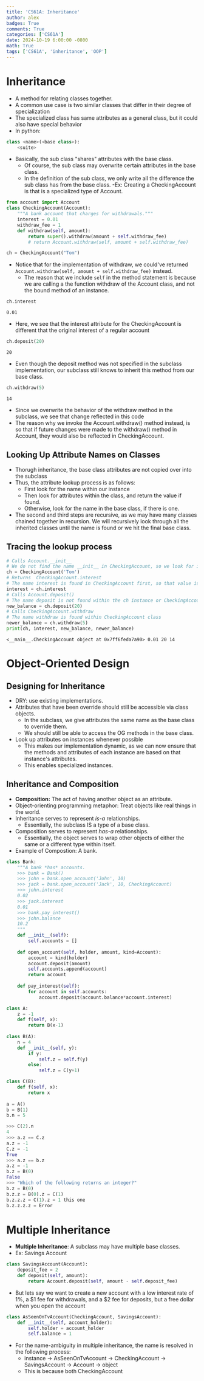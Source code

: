 ```yaml
---
title: 'CS61A: Inheritance'
author: alex
badges: True
comments: True
categories: ['CS61A']
date: 2024-10-19 6:00:00 -0800
math: True
tags: ['CS61A', 'inheritance', 'OOP']
---
```


# Inheritance
- A method for relating classes together.
- A common use case is two similar classes that differ in their degree of specialization
- The specialized class has same attributes as a general class, but it could also have special behavior
- In python:
```python
class <name>(<base class>):
    <suite>
```
- Basically, the sub class "shares" attributes with the base class.
    - Of course, the sub class may overwrite certain attributes in the base class.
    - In the definition of the sub class, we only write all the difference the sub class has from the base class.
-Ex: Creating a CheckingAccount is that is a specialized type of Account.


```python
from account import Account
class CheckingAccount(Account):
    """A bank account that charges for withdrawals."""
    interest = 0.01
    withdraw_fee = 1
    def withdraw(self, amount):
        return super().withdraw(amount + self.withdraw_fee)
        # return Account.withdraw(self, amount + self.withdraw_fee)

ch = CheckingAccount("Tom")
```

- Notice that for the implementation of withdraw, we could've returned `Account.withdraw(self, amount + self.withdraw_fee)` instead.
    - The reason that we include `self` in the method statement is because we are calling a the function withdraw of the Account class, and not the bound method of an instance.
    


```python
ch.interest
```




    0.01



- Here, we see that the interest attribute for the CheckingAccount is different that the original interest of a regular account


```python
ch.deposit(20)
```




    20



- Even though the deposit method was not specified in the subclass implementation, our subclass still knows to inherit this method from our base class.


```python
ch.withdraw(5)
```




    14



- Since we overwrite the behavior of the withdraw method in the subclass, we see that change reflected in this code
- The reason why we invoke the Account.withdraw() method instead, is so that if future changes were made to the withdraw() method in Account, they would also be reflected in CheckingAccount.

## Looking Up Attribute Names on Classes
- Thorugh inheritance, the base class attributes are not copied over into the subclass
- Thus, the attribute lookup process is as follows:
    - First look for the name within our instance
    - Then look for attributes within the class, and return the value if found.
    - Otherwise, look for the name in the base class, if there is one.
- The second and third steps are recursive, as we may have many classes chained together in recursion. We will recursively look through all the inherited classes until the name is found or we hit the final base class.  

## Tracing the lookup process


```python
# Calls Account.__init__
# We do not find the name __init__ in CheckingAccount, so we look for it in the base class Account
ch = CheckingAccount('Tom')
# Returns  CheckingAccount.interest
# The name interest is found in CheckingAccount first, so that value is returned instead of Account.interest
interest = ch.interest
# Calls Account.deposit()
# The name deposit is not found within the ch instance or CheckingAccount, but it is found within Account
new_balance = ch.deposit(20)
# Calls CheckingAccount.withdraw 
# The name withdraw is found within CheckingAccount class 
newer_balance = ch.withdraw(5)
print(ch, interest, new_balance, newer_balance) 
```

    <__main__.CheckingAccount object at 0x7ff6feda7a90> 0.01 20 14


# Object-Oriented Design
## Designing for Inheritance
- DRY: use existing implementations.
- Attributes that have been override should still be accessible via class objects.
    - In the subclass, we give attributes the same name as the base class to override them.
    - We should still be able to access the OG methods in the base class.
- Look up attributes on instances whenever possible
    - This makes our implementation dynamic, as we can now ensure that the methods and attributes of each instance are based on that instance's attributes.
    - This enables specialized instances.

## Inheritance and Composition
- **Composition:** The act of having another object as an attribute.
- Object-orienting programming metaphor: Treat objects like real things in the world.
- Inheritance serves to represent *is-a* relationships.
    - Essentially, the subclass IS a type of a base class.
- Composition serves to represent *has-a* relationships.
    - Essentially, the object serves to wrap other objects of either the same or a different type within itself.
- Example of Compostion: A bank.


```python
class Bank:
    """A bank *has* accounts.
    >>> bank = Bank()
    >>> john = bank.open_account('John', 10)
    >>> jack = bank.open_account('Jack', 10, CheckingAccount)
    >>> john.interest
    0.02
    >>> jack.interest
    0.01
    >>> bank.pay_interest()
    >>> john.balance
    10.2
    """
    def __init__(self):
        self.accounts = []
    
    def open_account(self, holder, amount, kind=Account):
        account = kind(holder)
        account.deposit(amount)
        self.accounts.append(account)
        return account
    
    def pay_interest(self):
        for account in self.accounts:
            account.deposit(account.balance*account.interest)
```




```python
class A:
    z = -1
    def f(self, x):
        return B(x-1)
    
class B(A):
    n = 4
    def __init__(self, y):
        if y:
            self.z = self.f(y)
        else:
            self.z = C(y+1)

class C(B):
    def f(self, x):
        return x
    
a = A()
b = B(1)
b.n = 5
```

```python
>>> C(2).n
4
>>> a.z == C.z
a.z = -1
C.z = -1
True
>>> a.z == b.z
a.z = -1
b.z = B(0)
False
>>> "Which of the following returns an integer?"
b.z = B(0)
b.z.z = B(0).z = C(1)
b.z.z.z = C(1).z = 1 this one
b.z.z.z.z = Error
```

# Multiple Inheritance
- **Multiple Inheritance**: A subclass may have multiple base classes.
- Ex: Savings Account


```python
class SavingsAccount(Account):
    deposit_fee = 2
    def deposit(self, amount):
        return Account.deposit(self, amount - self.deposit_fee)
```

- But lets say we want to create a new account with a low interest rate of 1%, a $1 fee for withdrawals, and a $2 fee for deposits, but a free dollar when you open the account


```python
class AsSeenOnTvAccount(CheckingAccount, SavingsAccount):
    def __init__(self, account_holder):
        self.holder = account_holder
        self.balance = 1
```

- For the name-ambiguity in multiple inheritance, the name is resolved in the following process:
    - instance -> AsSeenOnTvAccount -> CheckingAccount -> SavingsAccount -> Account -> object
    - This is because both CheckingAccount

